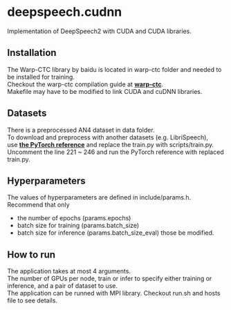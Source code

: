 # deepspeech.cudnn
Implementation of DeepSpeech2 with CUDA and CUDA libraries.

## Installation
The Warp-CTC library by baidu is located in warp-ctc folder and needed to be installed for training.  
Checkout the warp-ctc compilation guide at [**warp-ctc**](https://github.com/baidu-research/warp-ctc).  
Makefile may have to be modified to link CUDA and cuDNN libraries.  

## Datasets
There is a preprocessed AN4 dataset in data folder.  
To download and preprocess with another datasets (e.g. LibriSpeech),  
use [**the PyTorch reference**](https://github.com/SeanNaren/deepspeech.pytorch) and replace the train.py with scripts/train.py.  
Uncomment the line 221 ~ 246 and run the PyTorch reference with replaced train.py.  

## Hyperparameters
The values of hyperparameters are defined in include/params.h.  
Recommend that only
+ the number of epochs (params.epochs)
+ batch size for training (params.batch_size)
+ batch size for inference (params.batch_size_eval)
those be modified.

## How to run
The application takes at most 4 arguments.  
The number of GPUs per node, train or infer to specify either training or inference, and a pair of dataset to use.  
The application can be runned with MPI library. Checkout run.sh and hosts file to see details.  

